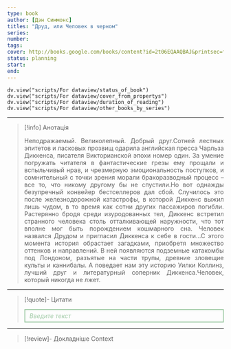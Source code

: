```yaml
---
type: book
author: [Дэн Симмонс]
titles: "Друд, или Человек в черном"
series:
number:
tags:
cover: http://books.google.com/books/content?id=2t06EQAAQBAJ&printsec=frontcover&img=1&zoom=1&edge=curl&source=gbs_api
status: planning
start:
end:
---
```

```dataviewjs
dv.view("scripts/For dataview/status_of_book")
dv.view("scripts/For dataview/cover_from_propertys")
dv.view("scripts/For dataview/duration_of_reading")
dv.view("scripts/For dataview/other_books_by_series")
```
---

>[!info] Анотація
><p align="justify">Неподражаемый. Великолепный. Добрый друг.Сотней лестных эпитетов и ласковых прозвищ одарила английская пресса Чарльза Диккенса, писателя Викторианской эпохи номер один. За умение погружать читателя в фантастические грезы ему прощали и вспыльчивый нрав, и чрезмерную эмоциональность поступков, и сомнительный с точки зрения морали бракоразводный процесс – все то, что никому другому бы не спустили.Но вот однажды безупречный конвейер бестселлеров дал сбой. Случилось это после железнодорожной катастрофы, в которой Диккенс выжил лишь чудом, в то время как сотни других пассажиров погибли. Растерянно бродя среди изуродованных тел, Диккенс встретил странного человека столь отталкивающей наружности, что тот вполне мог быть порождением кошмарного сна. Человек назвался Друдом и пригласил Диккенса к себе в гости...С этого момента история обрастает загадками, приобретя множество оттенков и направлений. В ней появляются подземные катакомбы под Лондоном, разъятые на части трупы, древние зловещие культы и каннибалы. А поведает нам эту историю Уилки Коллинз, лучший друг и литературный соперник Диккенса.Человек, который никогда не лжет.</p>

---

>[!quote]- Цитати
><div align="justify" style="border: 2px solid #A0CAA6; padding: 5px 10px 5px 10px; font-style: italic; color: #A0CAA6 ">Введите текст</div>

---
>[!review]- Докладніше
>Context